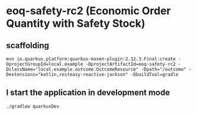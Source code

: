 # eoq-safety-rc2  (Economic Order Quantity with Safety Stock)

## scaffolding

```shell
mvn io.quarkus.platform:quarkus-maven-plugin:2.12.3.Final:create -DprojectGroupId=local.example -DprojectArtifactId=eoq-safety-rc2 -DclassName="local.example.outcome.OutcomeResource" -Dpath="/outcome" -Dextensions="kotlin,resteasy-reactive-jackson" -DbuildTool=gradle
```

## I start the application in development mode

```shell
./gradlew quarkusDev
```
